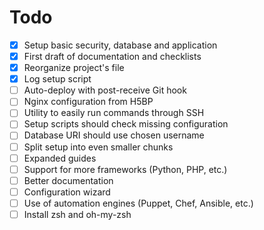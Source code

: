 # Todo

- [x] Setup basic security, database and application
- [x] First draft of documentation and checklists
- [x] Reorganize project's file
- [x] Log setup script
- [ ] Auto-deploy with post-receive Git hook
- [ ] Nginx configuration from H5BP
- [ ] Utility to easily run commands through SSH
- [ ] Setup scripts should check missing configuration
- [ ] Database URI should use chosen username
- [ ] Split setup into even smaller chunks
- [ ] Expanded guides
- [ ] Support for more frameworks (Python, PHP, etc.)
- [ ] Better documentation
- [ ] Configuration wizard
- [ ] Use of automation engines (Puppet, Chef, Ansible, etc.)
- [ ] Install zsh and oh-my-zsh